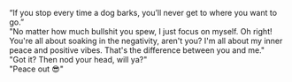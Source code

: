 “If you stop every time a dog barks, you’ll never get to where you want to go.”<br>
"No matter how much bullshit you spew, I just focus on myself. Oh right! You're all about soaking in the negativity, aren't you? I'm all about my inner peace and positive vibes. That's the difference between you and me."<br>
"Got it? Then nod your head, will ya?"<br>
"Peace out 😎"
